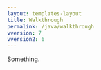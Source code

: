 ```yaml
---
layout: templates-layout
title: Walkthrough
permalink: /java/walkthrough
vversion: 7
vversion2: 6
---
```


Something.